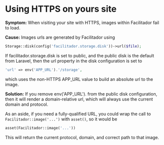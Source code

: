 # Using HTTPS on yours site

**Symptom:** When visiting your site with HTTPS, images within Facilitador fail to load.

**Cause:** Images urls are generated by Facilitador using

```php
Storage::disk(config('facilitador.storage.disk'))->url($file);
```

If facilitador.storage.disk is set to public, and the public disk is the default from Laravel, then the url property in the disk configuration is set to

```php
'url' => env('APP_URL').'/storage',
```

which uses the non-HTTPS APP\_URL value to build an absolute url to the image.

**Solution:** If you remove env\('APP\_URL'\). from the public disk configuration, then it will render a domain-relative url, which will always use the current domain and protocol.

As an aside, if you need a fully-qualified URL, you could wrap the call to `Facilitador::image('...')` with `asset()`, so it would be

```php
asset(Facilitador::image('...'))
```

This will return the current protocol, domain, and correct path to that image.

